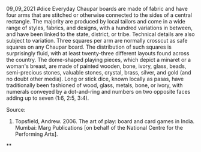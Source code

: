 
09_09_2021
#dice
Everyday Chaupar boards are made of fabric and have four arms that are stitched or otherwise connected to the sides of a central rectangle. The majority are produced by local tailors and come in a wide range of styles, fabrics, and designs, with a hundred variations in between, and have been linked to the state, district, or tribe. Technical details are also subject to variation. Three squares per arm are normally crosscut as safe squares on any Chaupar board. The distribution of such squares is surprisingly fluid, with at least twenty-three different layouts found across the country. The dome-shaped playing pieces, which depict a minaret or a woman's breast, are made of painted wooden, bone, ivory, glass, beads, semi-precious stones, valuable stones, crystal, brass, silver, and gold (and no doubt other media). Long or stick dice, known locally as pasas, have traditionally been fashioned of wood, glass, metals, bone, or ivory, with numerals conveyed by a dot-and-ring and numbers on two opposite faces adding up to seven (1:6, 2:5, 3:4).

  

Source: 

1. Topsfield, Andrew. 2006. The art of play: board and card games in India. Mumbai: Marg Publications [on behalf of the National Centre for the Performing Arts].
    

  
**
